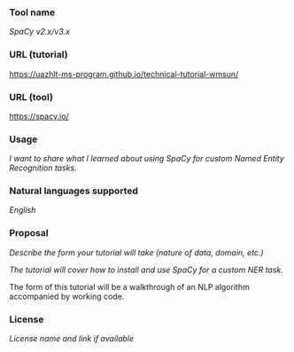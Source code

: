 ### Tool name

_SpaCy v2.x/v3.x_

### URL (tutorial)

https://uazhlt-ms-program.github.io/technical-tutorial-wmsun/

### URL (tool)

https://spacy.io/

### Usage

_I want to share what I learned about using SpaCy for custom Named Entity Recognition tasks._

### Natural languages supported

_English_

### Proposal

_Describe the form your tutorial will take (nature of data, domain, etc.)_

_The tutorial will cover how to install and use SpaCy for a custom NER task._

The form of this tutorial will be a walkthrough of an NLP algorithm accompanied by working code.




### License

_License name and link if available_
